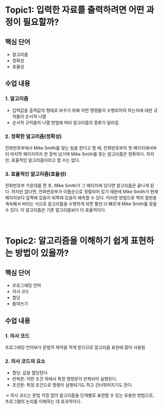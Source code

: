 # Topic1: 입력한 자료를 출력하려면 어떤 과정이 필요할까?

## 핵심 단어

- 알고리즘
- 정확성
- 효율성

## 수업 내용

### 1. 알고리즘

- 입력값을 출력값의 형태로 바꾸기 위해 어떤 명령들이 수행되어야 하는지에 대한 규칙들이 순서적 나열
- 순서적 규칙들의 나열 방법에 따라 알고리즘의 종류가 달라짐

### 2. 정확한 알고리즘(정확성)

전화번호부에서 Mike Smith를 찾는 일을 한다고 할 때, 전화번호부의 첫 페이지에서부터 마지막 페이지까지 한 장씩 넘기며 Mike Smith를 찾는 알고리즘은 정확하다.
하지만, 효율적인 알고리즘이라고 할 수는 없다.

### 3. 효율적인 알고리즘(효율성)

전화번호부 가운데를 편 후, Mike Smith가 그 페이지에 있다면 알고리즘은 끝나게 된다. 하지만 없다면, 전화번호부가 이름순으로 정렬되어 있기 때문에 Mike Smith가 현재 페이지보다 앞쪽에 있을지 뒤쪽에 있을지 예측할 수 있다. 이러한 방법으로 책의 절반을 계속해서 버리는 식으로 알고리즘을 수행하게 되면 훨씬 더 빠르게 Mike Smith를 찾을 수 있다.
이 알고리즘은 기존 알고리즘보다 더 효율적이다. 

</br>

# Topic2: 알고리즘을 이해하기 쉽게 표현하는 방법이 있을까?
## 핵심 단어

- 프로그래밍 언어
- 의사 코드
- 할당
- 들여쓰기

## 수업 내용

### 1. 의사 코드

프로그래밍 언어보다 문법적 제약을 적게 받으므로 알고리즘 표현에 많이 사용됨

### 2. 의사 코드의 요소

- 할당: 값을 할당한다.
- 반복문: 어떤 조건 하에서 특정 명령문이 반복되어 실행된다.
- 조건문: 특정 조건으로 명령이 실행되기도 하고 건너뛰어지기도 한다.

→ 의사 코드는 문법 걱정 없이 알고리즘을 단계별로 표현할 수 있는 유용한 방법으로, 프로그램의 논리를 이해하는 데 효과적이다.
